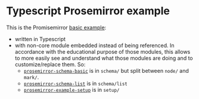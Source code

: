 # Typescript Prosemirror example

This is the Promisemirror [basic example](https://prosemirror.net/examples/basic):
- written in Typescript
- with non-core module embedded instead of being referenced. 
  In accordance with the educational purpose of those modules, 
  this allows to more easily see and understand what those modules are doing 
  and to customize/replace them. So:
  - [`prosemirror-schema-basic`](https://github.com/ProseMirror/prosemirror-schema-basic) is in `schema/` but split 
    between `node/` and `mark/`.
  - [`prosemirror-schema-list`](https://github.com/ProseMirror/prosemirror-schema-list) is in `schema/list`
  - [`prosemirror-example-setup`](https://github.com/ProseMirror/prosemirror-example-setup) is in `setup/`
